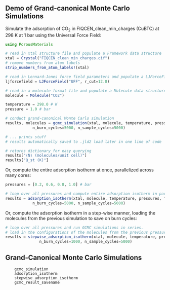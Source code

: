 ## Demo of Grand-canonical Monte Carlo Simulations

Simulate the adsorption of CO$_2$ in FIQCEN\_clean\_min\_charges (CuBTC) at 298 K at 1 bar using the Universal Force Field:

```julia
using PorousMaterials

# read in xtal structure file and populate a Framework data structure
xtal = Crystal("FIQCEN_clean_min_charges.cif")
# remove numbers from atom labels
strip_numbers_from_atom_labels!(xtal)

# read in Lennard-Jones force field parameters and populate a LJForceField data structure
ljforcefield = LJForceField("UFF", r_cut=12.8)

# read in a molecule format file and populate a Molecule data structure
molecule = Molecule("CO2")

temperature = 298.0 # K
pressure = 1.0 # bar

# conduct grand-canonical Monte Carlo simulation
results, molecules = gcmc_simulation(xtal, molecule, temperature, pressure, forcefield,
            n_burn_cycles=5000, n_sample_cycles=5000)

# ... prints stuff
# results automatically saved to .jld2 load later in one line of code

# returns dictionary for easy querying
results["⟨N⟩ (molecules/unit cell)"]
results["Q_st (K)"]
```

Or, compute the entire adsorption isotherm at once, parallelized across many cores:
```julia
pressures = [0.2, 0.6, 0.8, 1.0] # bar

# loop over all pressures and compute entire adsorption isotherm in parallel
results = adsorption_isotherm(xtal, molecule, temperature, pressures, forcefield,
            n_burn_cycles=5000, n_sample_cycles=5000)
```

Or, compute the adsorption isotherm in a step-wise manner, loading the molecules from the previous simulation to save on burn cycles:
```julia
# loop over all pressures and run GCMC simulations in series.
# load in the configurations of the molecules from the previous pressure.
results = stepwise_adsorption_isotherm(xtal, molecule, temperature, pressures, forcefield,
               n_burn_cycles=1000, n_sample_cycles=5000)
```

## Grand-Canonical Monte Carlo Simulations
```@docs
    gcmc_simulation
    adsorption_isotherm
    stepwise_adsorption_isotherm
    gcmc_result_savename
```


